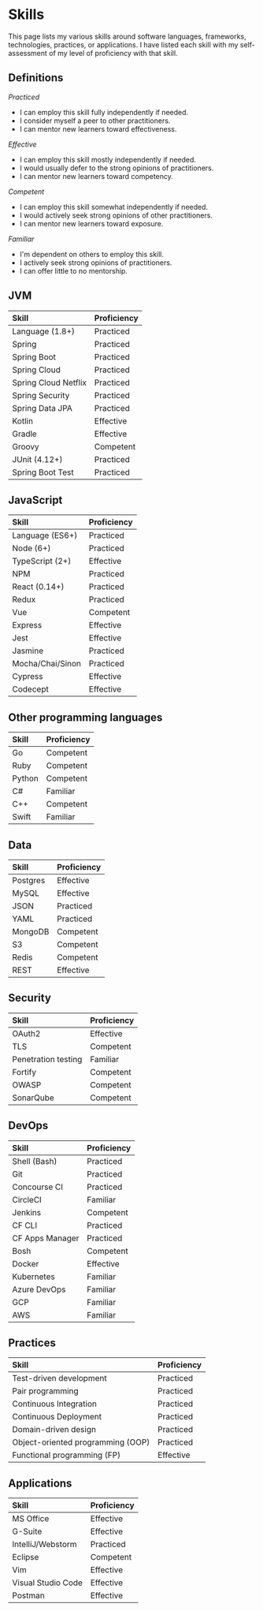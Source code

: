 # Skills

This page lists my various skills around software languages, frameworks, technologies, practices, or applications. I have listed each skill with my self-assessment of my level of proficiency with that skill.

## Definitions

*Practiced*
* I can employ this skill fully independently if needed.
* I consider myself a peer to other practitioners.
* I can mentor new learners toward effectiveness.

*Effective*
* I can employ this skill mostly independently if needed.
* I would usually defer to the strong opinions of practitioners.
* I can mentor new learners toward competency.

*Competent*
* I can employ this skill somewhat independently if needed.
* I would actively seek strong opinions of other practitioners.
* I can mentor new learners toward exposure.

*Familiar*
* I'm dependent on others to employ this skill.
* I actively seek strong opinions of practitioners.
* I can offer little to no mentorship.

## JVM

| Skill                | Proficiency |
| :------------------- | :---------- |
| Language (1.8+)      | Practiced   |
| Spring               | Practiced   |
| Spring Boot          | Practiced   |
| Spring Cloud         | Practiced   |
| Spring Cloud Netflix | Practiced   |
| Spring Security      | Practiced   |
| Spring Data JPA      | Practiced   |
| Kotlin               | Effective   |
| Gradle               | Effective   |
| Groovy               | Competent   |
| JUnit (4.12+)        | Practiced   |
| Spring Boot Test     | Practiced   |

## JavaScript

| Skill            | Proficiency |
| :--------------- | :---------- |
| Language (ES6+)  | Practiced   |
| Node (6+)        | Practiced   |
| TypeScript (2+)  | Effective   |
| NPM              | Practiced   |
| React (0.14+)    | Practiced   |
| Redux            | Practiced   |
| Vue              | Competent   |
| Express          | Effective   |
| Jest             | Effective   |
| Jasmine          | Practiced   |
| Mocha/Chai/Sinon | Practiced   |
| Cypress          | Effective   |
| Codecept         | Effective   |

## Other programming languages

| Skill            | Proficiency |
| :--------------- | :---------- |
| Go               | Competent   |
| Ruby             | Competent   |
| Python           | Competent   |
| C#               | Familiar    |
| C++              | Competent   |
| Swift            | Familiar    |

## Data

| Skill            | Proficiency |
| :--------------- | :---------- |
| Postgres         | Effective   |
| MySQL            | Effective   |
| JSON             | Practiced   |
| YAML             | Practiced   |
| MongoDB          | Competent   |
| S3               | Competent   |
| Redis            | Competent   |
| REST             | Effective   |

## Security

| Skill               | Proficiency |
| :------------------ | :---------- |
| OAuth2              | Effective   |
| TLS                 | Competent   |
| Penetration testing | Familiar    |
| Fortify             | Competent   |
| OWASP               | Competent   |
| SonarQube           | Competent   |

## DevOps

| Skill            | Proficiency |
| :--------------- | :---------- |
| Shell (Bash)     | Practiced   |
| Git              | Practiced   |
| Concourse CI     | Practiced   |
| CircleCI         | Familiar    |
| Jenkins          | Competent   |
| CF CLI           | Practiced   |
| CF Apps Manager  | Practiced   |
| Bosh             | Competent   |
| Docker           | Effective   |
| Kubernetes       | Familiar    |
| Azure DevOps     | Familiar    |
| GCP              | Familiar    |
| AWS              | Familiar    |

## Practices

| Skill                             | Proficiency  |
| :-------------------------------- | :----------- |
| Test-driven development           | Practiced    |
| Pair programming                  | Practiced    |
| Continuous Integration            | Practiced    |
| Continuous Deployment             | Practiced    |
| Domain-driven design              | Practiced    |
| Object-oriented programming (OOP) | Practiced    |
| Functional programming (FP)       | Effective    |

## Applications

| Skill                | Proficiency |
| :------------------  | :---------- |
| MS Office            | Effective   |
| G-Suite              | Effective   |
| IntelliJ/Webstorm    | Practiced   |
| Eclipse              | Competent   |
| Vim                  | Effective   |
| Visual Studio Code   | Effective   |
| Postman              | Effective   |
